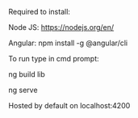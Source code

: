 Required to install:

Node JS: https://nodejs.org/en/

Angular: npm install -g @angular/cli


To run type in cmd prompt:

ng build lib

ng serve

Hosted by default on localhost:4200
